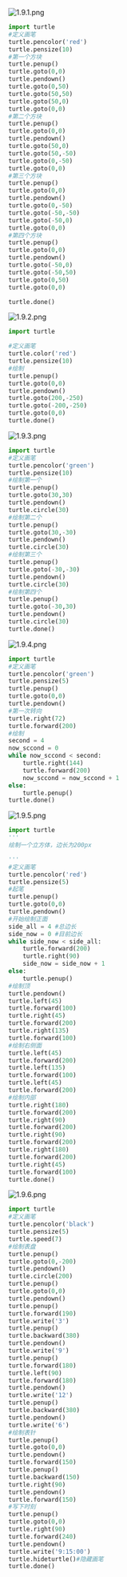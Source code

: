 
![1.9.1.png](https://github.com/poolbreak/PythonLanguage-programming/blob/master/images/1.9.1.png)


```python
import turtle
#定义画笔
turtle.pencolor('red')
turtle.pensize(10)
#第一个方块
turtle.penup()
turtle.goto(0,0)
turtle.pendown()
turtle.goto(0,50)
turtle.goto(50,50)
turtle.goto(50,0)
turtle.goto(0,0)
#第二个方块
turtle.penup()
turtle.goto(0,0)
turtle.pendown()
turtle.goto(50,0)
turtle.goto(50,-50)
turtle.goto(0,-50)
turtle.goto(0,0)
#第三个方块
turtle.penup()
turtle.goto(0,0)
turtle.pendown()
turtle.goto(0,-50)
turtle.goto(-50,-50)
turtle.goto(-50,0)
turtle.goto(0,0)
#第四个方块
turtle.penup()
turtle.goto(0,0)
turtle.pendown()
turtle.goto(-50,0)
turtle.goto(-50,50)
turtle.goto(0,50)
turtle.goto(0,0)

turtle.done()
```

![1.9.2.png](https://github.com/poolbreak/PythonLanguage-programming/blob/master/images/1.9.2.png)


```python
import turtle

#定义画笔
turtle.color('red')
turtle.pensize(10)
#绘制
turtle.penup()
turtle.goto(0,0)
turtle.pendown()
turtle.goto(200,-250)
turtle.goto(-200,-250)
turtle.goto(0,0)
turtle.done()
```

![1.9.3.png](https://github.com/poolbreak/PythonLanguage-programming/blob/master/images/1.9.3.png)


```python
import turtle
#定义画笔
turtle.pencolor('green')
turtle.pensize(10)
#绘制第一个
turtle.penup()
turtle.goto(30,30)
turtle.pendown()
turtle.circle(30)
#绘制第二个
turtle.penup()
turtle.goto(30,-30)
turtle.pendown()
turtle.circle(30)
#绘制第三个
turtle.penup()
turtle.goto(-30,-30)
turtle.pendown()
turtle.circle(30)
#绘制第四个
turtle.penup()
turtle.goto(-30,30)
turtle.pendown()
turtle.circle(30)
turtle.done()
```

![1.9.4.png](https://github.com/poolbreak/PythonLanguage-programming/blob/master/images/1.9.4.png)


```python
import turtle
#定义画笔
turtle.pencolor('green')
turtle.pensize(5)
turtle.penup()
turtle.goto(0,0)
turtle.pendown()
#第一次转向
turtle.right(72)
turtle.forward(200)
#绘制
second = 4
now_sccond = 0
while now_sccond < second:
    turtle.right(144)
    turtle.forward(200)
    now_sccond = now_sccond + 1
else:
    turtle.penup()
turtle.done()
```

![1.9.5.png](https://github.com/poolbreak/PythonLanguage-programming/blob/master/images/1.9.5.png)


```python
import turtle
'''
绘制一个立方体，边长为200px

'''
#定义画笔
turtle.pencolor('red')
turtle.pensize(5)
#起笔
turtle.penup()
turtle.goto(0,0)
turtle.pendown()
#开始绘制正面
side_all = 4 #总边长
side_now = 0 #目前边长
while side_now < side_all:
    turtle.forward(200)
    turtle.right(90)
    side_now = side_now + 1
else:
    turtle.penup()
#绘制顶
turtle.pendown()
turtle.left(45)
turtle.forward(100)
turtle.right(45)
turtle.forward(200)
turtle.right(135)
turtle.forward(100)
#绘制右侧面
turtle.left(45)
turtle.forward(200)
turtle.left(135)
turtle.forward(100)
turtle.left(45)
turtle.forward(200)
#绘制内部
turtle.right(180)
turtle.forward(200)
turtle.right(90)
turtle.forward(200)
turtle.right(90)
turtle.forward(200)
turtle.right(180)
turtle.forward(200)
turtle.right(45)
turtle.forward(100)
turtle.done()
```

![1.9.6.png](https://github.com/poolbreak/PythonLanguage-programming/blob/master/images/1.9.6.png)


```python
import turtle
#定义画笔
turtle.pencolor('black')
turtle.pensize(5)
turtle.speed(7)
#绘制表盘
turtle.penup()
turtle.goto(0,-200)
turtle.pendown()
turtle.circle(200)
turtle.penup()
turtle.goto(0,0)
turtle.pendown()
turtle.penup()
turtle.forward(190)
turtle.write('3')
turtle.penup()
turtle.backward(380)
turtle.pendown()
turtle.write('9')
turtle.penup()
turtle.forward(180)
turtle.left(90)
turtle.forward(180)
turtle.pendown()
turtle.write('12')
turtle.penup()
turtle.backward(380)
turtle.pendown()
turtle.write('6')
#绘制表针
turtle.penup()
turtle.goto(0,0)
turtle.pendown()
turtle.forward(150)
turtle.penup()
turtle.backward(150)
turtle.right(90)
turtle.pendown()
turtle.forward(150)
#写下时刻
turtle.penup()
turtle.goto(0,0)
turtle.right(90)
turtle.forward(240)
turtle.pendown()
turtle.write('9:15:00')
turtle.hideturtle()#隐藏画笔
turtle.done()
```
